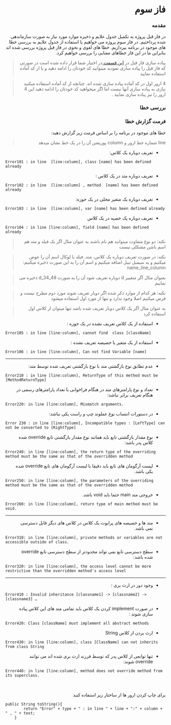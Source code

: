 <h1 dir="rtl">فاز سوم</h1>
<h3 dir="rtl">مقدمه</h3>
<p dir="rtl">در فاز قبل پروژه به تکمیل جدول علایم و ذخیره موارد مورد نیاز به صورت سازماندهی شده پرداختیم. در فاز سوم پروژه می خواهیم با استفاده از جدول علایم به بررسی خطا های موجود در برنامه بپردازیم. خطا های لغوی و نحوی در فاز قبل پروژه بررسی شده اند بنابراین ما در این فاز خطاهای معنایی را بررسی خواهیم کرد.</p>




> <p dir="rtl"> پیاده سازی فاز قبل در <a href="https://github.com/fazixa/CompilerDesignProjectDescription/tree/master/Phase%203/src">این قسمت </a> در اختیار شما قرار داده شده است در صورتی که فاز قبل را پیاده سازی نمودید میتوانید کد خودتان را ادامه دهید و یا از کد آماده استفاده نمایید </p>

> <p dir="rtl"> 4  ارور اول در کد آماده پیاده سازی شده اند. چنانچه از کد آماده استفاده میکنید نیازی به پیاده سازی آنها نیست اما اگر میخواهید کد خودتان را ادامه دهید این 4 ارور را نیز پیاده سازی نمایید .</p>
<h3 dir="rtl">بررسی خطا</h3>
<p dir="rtl"></p>

<h3 dir="rtl"> فرمت گزارش خطا</h3>
<p dir="rtl">خطا های موجود در برنامه را بر اساس فرمت زیر گزارش دهید: </p>

> <p dir="rtl"> line  شماره خط ارور و column  پوزیشن آن را در یک خط نشان میدهد</p>
<ul dir="rtl">
<li>تعریف دوباره یک کلاس:</li>
</ul>

```
Error101 : in line  [line:column], class [name] has been defined already
```


<ul dir="rtl">
<li>  تعریف دوباره متد در یک کلاس :</li>
</ul>

```
Error102 : in line  [line:column] , method  [name] has been defined already
```

<ul dir="rtl">
<li>تعریف دوباره یک متغیر محلی در یک حوزه:</li>
</ul>

```
Error103 : in line  [line:column], var [name] has been defined already
```
<ul dir="rtl">
<li>تعریف دوباره یک خصیه در یک کلاس </li>
</ul>

```
Error104 : in line [line:column], field [name] has been defined already
```
> <p dir="rtl">  نکته:  دو نوع متفاوت میتوانند هم نام باشند به عنوان مثال اگر یک فیلد و متد هم اسم باشن مشکلی نیست
</p>


> <p dir="rtl"> نکته: در صورت تعریف دوباره یک کلاس، متد، فیلد یا لوکال اسم آن را عوض میکنیم و به سیمبل تیبل اضافه میکنیم و اسم آن را به این صورت ذخیره میکنیم: name_line_column 
</p>

> <p dir="rtl">  بعنوان مثال اگر متغییر d   دوباره تعریف شود آن را  به صورت d_34_48   ذخیره می نماییم
</p>

> <p dir="rtl">نکته:  هر کدام از موارد ذکر شده اگر دوبار تعریف شوند مورد دوم مطرح نیست و فرض میکنیم اصلا وجود ندارد  و  تنها از مورد اول استفاده میشود
</p>

> <p dir="rtl">  به عنوان مثال اگر یک کلاس دوبار تعریف شده باشد تنها میتوان از کلاس اول استفاده کرد
</p>




<ul dir="rtl">
<li>استفاده از یک کلاس تعریف نشده در یک حوزه : </li>
</ul>

```
Error105 : in line [line:column], cannot find  class [className] 
```
<ul dir="rtl">
<li>استفاده از یک متغیر یا خصیصه تعریف نشده :   </li>
</ul>

```
Error106 : in line [line:column], Can not find Variable [name]
```




---------------------



<ul dir="rtl">
<li>عدم تطابق نوع بازگشتی متد با نوع بازگشتی تعریف شده توسط متد:</li>
</ul>

```
Error210 : in line [line:column], ReturnType of this method must be [MethodReturnType]
```

<ul dir="rtl">
<li>تعداد و نوع پارامترهای متد در هنگام فراخوانی با تعداد پارامترهای رسمی در هنگام تعریف برابر نباشد: </li>
</ul>

```
Error220: in line [line:column], Mismatch arguments.
```

<ul dir="rtl">
<li>در دستورات انتساب نوع عملوند چپ و راست یکی نباشد:</li>
</ul>

```
Error 230 : in line [line:column], Incompatible types : [LeftType] can not be converted to [RightType]
```




<ul dir="rtl">
<li>نوع مقدار بازگشتی تابع باید همانند نوع مقدار بازگشتی تابع override شده کلاس پدر باشد:</li>
</ul>

```
Error240: in line [line:column], the return type of the overriding method must be the same as that of the overridden method
```


<ul dir="rtl">
<li>لیست آرگومان های تابع باید دقیقا با لیست آرگومان های تابع override شده یکی باشد.</li>
</ul>

```
Error250: in line [line:column], the parameters of the overriding method must be the same as that of the overridden method
```


<ul dir="rtl">
<li>خروجی متد main  حتما باید void  باشد.</li>
</ul>

```
Error260: in line [line:column], return type of main method must be void.
```





-------------------
<ul dir="rtl">
<li>متد ها و خصیصه های پرایوت یک کلاس در کلاس های دیگر قابل دسترسی نمی باشد.</li>
</ul>

```
Error310: in line [line:column], private methods or variables are not accessible outside of class.
```

<ul dir="rtl">
<li>سطح دسترسی تابع نمی تواند محدودتر از سطح دسترسی تابع override شده باشد:</li>
</ul>

```
Error320: in line [line:column], the access level cannot be more restrictive than the overridden method's access level
```

-----------------
<ul dir="rtl">
<li>وجود دور در ارث بری :</li>
</ul>

```
Error410 : Invalid inheritance [classname1] -> [classname2] -> [classname3] …
```


<ul dir="rtl">
<li>در صورت  implement کردن یک کلاس باید تمامی متد های این کلاس پیاده سازی شوند :</li>
</ul>

```
Error420: Class [className] must implement all abstract methods
```

<ul dir="rtl">
<li>ارث بردن از کلاس    String</li>
</ul>

```
Error430: in line [line:column], class [ClassName] can not inherits from class String
```




<ul dir="rtl">
<li>تنها توابعی از کلاس پدر که توسط فرزند ارث بری شده اند می توانند override شوند:</li>
</ul>

```
Error440: in line [line:column], method does not override method from its superclass.
```










<br>
<p dir="rtl">  برای چاپ کردن ارور ها از ساختار زیر استفاده کنید</p>

```
public String toString(){
        return "Error" + type + " : in line " + line + ":" + column + " , " + text;
    }
```









